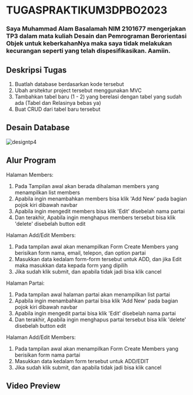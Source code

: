 # TUGASPRAKTIKUM3DPBO2023
### Saya Muhammad Alam Basalamah NIM 2101677 mengerjakan TP3 dalam mata kuliah Desain dan Pemrograman Berorientasi Objek untuk keberkahanNya maka saya tidak melakukan kecurangan seperti yang telah dispesifikasikan. Aamiin.

## Deskripsi Tugas
1. Buatlah database berdasarkan kode tersebut
2. Ubah arsitektur project tersebut menggunakan MVC
3. Tambahkan tabel baru (1 - 2) yang berelasi dengan tabel yang sudah ada (Tabel dan Relasinya bebas ya)
4. Buat CRUD dari tabel  baru tersebut

## Desain Database
![designtp4](https://github.com/basalamahalam/TP4DPBO2023C2/assets/101177095/438a831b-ee63-4739-9cee-ef9cce136e28)

## Alur Program

Halaman Members:
1. Pada Tampilan awal akan berada dihalaman members yang menampilkan list members
2. Apabila ingin menambahkan members bisa klik 'Add New' pada bagian pojok kiri dibawah navbar
3. Apabila ingin mengedit members bisa klik 'Edit' disebelah nama partai
4. Dan terakhir, Apabila ingin menghapus members tersebut bisa klik 'delete' disebelah button edit

Halaman Add/Edit Members:
1. Pada tampilan awal akan menampilkan Form Create Members yang berisikan form nama, email, telepon, dan option partai
2. Masukkan data kedalam form-form tersebut untuk ADD, dan jika Edit maka masukkan data kepada form yang dipilih
3. Jika sudah klik submit, dan apabila tidak jadi bisa klik cancel

Halaman Partai:
1. Pada tampilan awal halaman partai akan menampilkan list partai
2. Apabila ingin menambahkan partai bisa klik 'Add New' pada bagian pojok kiri dibawah navbar
3. Apabila ingin mengedit partai bisa klik 'Edit' disebelah nama partai
4. Dan terakhir, Apabila ingin menghapus partai tersebut bisa klik 'delete' disebelah button edit

Halaman Add/Edit Members:
1. Pada tampilan awal akan menampilkan Form Create Members yang berisikan form nama partai
2. Masukkan data kedalam form tersebut untuk ADD/EDIT
3. Jika sudah klik submit, dan apabila tidak jadi bisa klik cancel

## Video Preview

